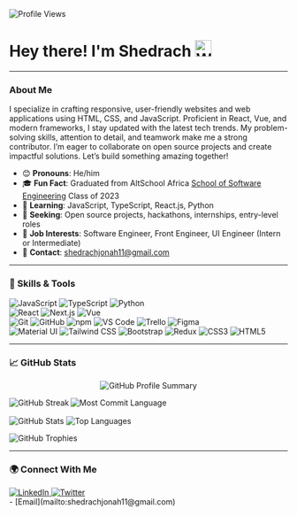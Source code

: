 <div align="left">
  <img src="https://komarev.com/ghpvc/?username=ShedrachJonah11&style=flat-square&color=blue" alt="Profile Views" />
  <h1>Hey there! I'm Shedrach <img src="https://media.giphy.com/media/hvRJCLFzcasrR4ia7z/giphy.gif" width="30" alt="Wave" /></h1> 
<!--   <img src="https://media.giphy.com/media/M9gbBd9nbDrOTu1Mqx/giphy.gif" width="100" alt="Dancing" /> -->

</div>

---

### About Me
I specialize in crafting responsive, user-friendly websites and web applications using HTML, CSS, and JavaScript. Proficient in React, Vue, and modern frameworks, I stay updated with the latest tech trends. My problem-solving skills, attention to detail, and teamwork make me a strong contributor. I’m eager to collaborate on open source projects and create impactful solutions. Let’s build something amazing together!

- 😊 **Pronouns**: He/him
- 🎓 **Fun Fact**: Graduated from AltSchool Africa [School of Software Engineering](https://altschoolafrica.com/schools/engineering) Class of 2023
- 🌱 **Learning**: JavaScript, TypeScript, React.js, Python
- 🤝 **Seeking**: Open source projects, hackathons, internships, entry-level roles
- 💼 **Job Interests**: Software Engineer, Front Engineer, UI Engineer (Intern or Intermediate)
- 📧 **Contact**: [shedrachjonah11@gmail.com](mailto:shedrachjonah11@gmail.com)

---

### :toolbox: Skills & Tools
<p align="left">
  <!-- Programming Languages -->
  <img src="https://img.shields.io/badge/JavaScript-F7DF1E?style=for-the-badge&logo=javascript&logoColor=black" alt="JavaScript" />
  <img src="https://img.shields.io/badge/TypeScript-007ACC?style=for-the-badge&logo=typescript&logoColor=white" alt="TypeScript" />
  <img src="https://img.shields.io/badge/Python-3776AB?style=for-the-badge&logo=python&logoColor=white" alt="Python" />
  <br/>
  <!-- Frameworks -->
  <img src="https://img.shields.io/badge/React-20232A?style=for-the-badge&logo=react&logoColor=61DAFB" alt="React" />
  <img src="https://img.shields.io/badge/Next.js-000000?style=for-the-badge&logo=nextdotjs&logoColor=white" alt="Next.js" />
  <img src="https://img.shields.io/badge/Vue.js-4FC08D?style=for-the-badge&logo=vuedotjs&logoColor=white" alt="Vue" />
  <br/>
  <!-- Tools -->
  <img src="https://img.shields.io/badge/Git-F05032?style=for-the-badge&logo=git&logoColor=white" alt="Git" />
  <img src="https://img.shields.io/badge/GitHub-181717?style=for-the-badge&logo=github&logoColor=white" alt="GitHub" />
  <img src="https://img.shields.io/badge/npm-CB3837?style=for-the-badge&logo=npm&logoColor=white" alt="npm" />
  <img src="https://img.shields.io/badge/VS%20Code-007ACC?style=for-the-badge&logo=visualstudiocode&logoColor=white" alt="VS Code" />
  <img src="https://img.shields.io/badge/Trello-0052CC?style=for-the-badge&logo=trello&logoColor=white" alt="Trello" />
  <img src="https://img.shields.io/badge/Figma-F24E1E?style=for-the-badge&logo=figma&logoColor=white" alt="Figma" />
  <br/>
  <!-- Libraries & Styling -->
  <img src="https://img.shields.io/badge/Material%20UI-0081CB?style=for-the-badge&logo=mui&logoColor=white" alt="Material UI" />
  <img src="https://img.shields.io/badge/Tailwind%20CSS-06B6D4?style=for-the-badge&logo=tailwindcss&logoColor=white" alt="Tailwind CSS" />
  <img src="https://img.shields.io/badge/Bootstrap-7952B3?style=for-the-badge&logo=bootstrap&logoColor=white" alt="Bootstrap" />
  <img src="https://img.shields.io/badge/Redux-764ABC?style=for-the-badge&logo=redux&logoColor=white" alt="Redux" />
  <img src="https://img.shields.io/badge/CSS3-1572B6?style=for-the-badge&logo=css3&logoColor=white" alt="CSS3" />
  <img src="https://img.shields.io/badge/HTML5-E34F26?style=for-the-badge&logo=html5&logoColor=white" alt="HTML5" />
</p>

---

### :chart_with_upwards_trend: GitHub Stats
<p align="center">
  <img src="http://github-profile-summary-cards.vercel.app/api/cards/profile-details?username=ShedrachJonah11&theme=cobalt2" alt="GitHub Profile Summary" />
</p>

<p>
  <img align="left" src="https://github-readme-streak-stats.herokuapp.com?user=ShedrachJonah11&theme=tokyonight" alt="GitHub Streak" />
  <img align="center" src="http://github-profile-summary-cards.vercel.app/api/cards/most-commit-language?username=ShedrachJonah11&theme=transparent" alt="Most Commit Language" />
</p>

<p> 
  <img align="center" src="https://github-readme-stats.vercel.app/api?username=ShedrachJonah11&show_icons=true&theme=tokyonight" alt="GitHub Stats" />
  <img align="center" src="https://github-readme-stats.vercel.app/api/top-langs/?username=ShedrachJonah11&layout=compact&theme=tokyonight" alt="Top Languages" />
</p>

<p>
  <img src="https://github-profile-trophy.vercel.app/?username=ShedrachJonah11&theme=algolia&column=6" alt="GitHub Trophies" />
</p>

---

### :earth_africa: Connect With Me
  <div id="badges">
    <a href="https://www.linkedin.com/in/shedrach-jonah-4894a722a/">
      <img src="https://img.shields.io/badge/LinkedIn-blue?style=for-the-badge&logo=linkedin&logoColor=white" alt="LinkedIn" />
    </a>
    <a href="https://twitter.com/Shedyyyyyy_">
      <img src="https://img.shields.io/badge/Twitter-blue?style=for-the-badge&logo=twitter&logoColor=white" alt="Twitter" />
    </a>
  </div>
- [Email](mailto:shedrachjonah11@gmail.com)
</div>
